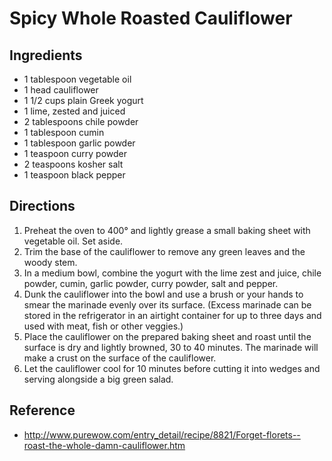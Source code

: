 # Spicy Whole Roasted Cauliflower

## Ingredients

* 1 tablespoon vegetable oil
* 1 head cauliflower
* 1 1/2 cups plain Greek yogurt
* 1 lime, zested and juiced
* 2 tablespoons chile powder
* 1 tablespoon cumin
* 1 tablespoon garlic powder
* 1 teaspoon curry powder
* 2 teaspoons kosher salt
* 1 teaspoon black pepper

## Directions

1. Preheat the oven to 400° and lightly grease a small baking sheet with vegetable oil. Set aside.
2. Trim the base of the cauliflower to remove any green leaves and the woody stem.
3. In a medium bowl, combine the yogurt with the lime zest and juice, chile powder, cumin, garlic powder, curry powder, salt and pepper.
4. Dunk the cauliflower into the bowl and use a brush or your hands to smear the marinade evenly over its surface. (Excess marinade can be stored in the refrigerator in an airtight container for up to three days and used with meat, fish or other veggies.)
5. Place the cauliflower on the prepared baking sheet and roast until the surface is dry and lightly browned, 30 to 40 minutes. The marinade will make a crust on the surface of the cauliflower.
6. Let the cauliflower cool for 10 minutes before cutting it into wedges and serving alongside a big green salad.

## Reference

* <http://www.purewow.com/entry_detail/recipe/8821/Forget-florets--roast-the-whole-damn-cauliflower.htm>
